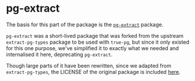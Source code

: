 # pg-extract

The basis for this part of the package is the [`pg-extract`](https://github.com/feathers-studio/pg-extract) package.

`pg-extract` was a short-lived package that was forked from the upstream `extract-pg-types` package to be used with `true-pg`, but since it only existed for this one purpose, we've simplified it to exactly what we needed and internalised it here, deprecating `pg-extract`.

Though large parts of it have been rewritten, since we adapted from `extract-pg-types`, the LICENSE of the original package is included [here](./LICENSE).
